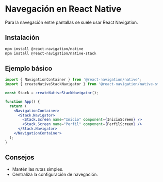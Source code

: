 # Navegación en React Native

Para la navegación entre pantallas se suele usar React Navigation.

## Instalación

```bash
npm install @react-navigation/native
npm install @react-navigation/native-stack
```

## Ejemplo básico

```jsx
import { NavigationContainer } from '@react-navigation/native';
import { createNativeStackNavigator } from '@react-navigation/native-stack';

const Stack = createNativeStackNavigator();

function App() {
  return (
    <NavigationContainer>
      <Stack.Navigator>
        <Stack.Screen name="Inicio" component={InicioScreen} />
        <Stack.Screen name="Perfil" component={PerfilScreen} />
      </Stack.Navigator>
    </NavigationContainer>
  );
}
```

## Consejos

- Mantén las rutas simples.
- Centraliza la configuración de navegación.
